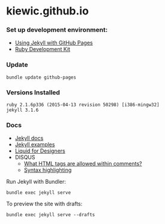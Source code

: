 # kiewic.github.io

### Set up development environment:

- [Using Jekyll with GitHub Pages](https://help.github.com/articles/using-jekyll-as-a-static-site-generator-with-github-pages/)
- [Ruby Development Kit](https://github.com/oneclick/rubyinstaller/wiki/Development-Kit)

### Update

    bundle update github-pages

### Versions Installed

    ruby 2.1.6p336 (2015-04-13 revision 50298) [i386-mingw32]
    jekyll 3.1.6

### Docs

- [Jekyll docs](http://jekyllrb.com/docs/home/)
- [Jekyll examples](https://github.com/jekyll/jekyll/wiki/Sites)
- [Liquid for Designers](https://github.com/shopify/liquid/wiki/liquid-for-designers)
- DISQUS
  - [What HTML tags are allowed within comments?](https://help.disqus.com/customer/portal/articles/466253-what-html-tags-are-allowed-within-comments)
  - [Syntax highlighting](https://help.disqus.com/customer/portal/articles/665057-syntax-highlighting)

Run Jekyll with Bundler:

    bundle exec jekyll serve

To preview the site with drafts:

    bundle exec jekyll serve --drafts
